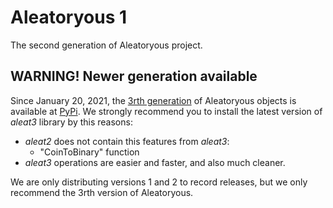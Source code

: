 # Aleatoryous 1

The second generation of Aleatoryous project.

## __WARNING! Newer generation available__

Since January 20, 2021, the [3rth generation](http://github.com/diddileija/aleat3) of Aleatoryous objects is available at
[PyPi](http://pypi.org/project/aleat3). We strongly recommend you to install the latest version of _aleat3_ library by
this reasons:

- _aleat2_ does not contain this features from _aleat3_:
  - "CoinToBinary" function
- _aleat3_ operations are easier and faster, and also much cleaner.

We are only distributing versions 1 and 2 to record releases, but we only recommend
the 3rth version of Aleatoryous.
